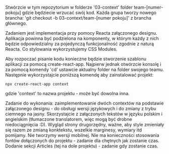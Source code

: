 Stwórzcie w tym repozytorium w folderze '03-context' folder team-[numer-pokoju] gdzie będziecie wrzucać swój kod. Każda grupa tworzy nowego brancha: 'git checkout -b 03-context/team-[numer pokoju]' z brancha głównego.

Zadaniem jest implementacja przy pomocy Reacta załączonego designu.
Aplikacja powinna być podzielona na komponenty, w którym każdy z nich będzie odpowiedzialny za pojedynczą funkcjonalność zgodnie z naturą Reacta. Co stylowania wykorzystujemy CSS Modules.

Aby rozpoczać pisanie kodu konieczne będzie stworzenie szablonu aplikacji za pomocą create-react-app. Najpierw jednak otwórzcie konsolę i za pomocą komendy 'cd' ustawcie aktualny folder na folder swojego teamu. Następnie wykorzystajcie poniższą komendę aby zainstalować projekt:

```
npx create-react-app context
```

gdzie 'context' to nazwa projektu - może być dowolna inna.

Zadanie do wykonania: zaimplementowanie dwóch contextów na podstawie załączonego designu - do obsługi wersji językowych i do zmiany z trybu ciemnego na jasny. Skorzystajcie z załączonych tekstów w języku polskim i angielskim (tłumaczone translatorem, więc mogą być drobne niedociągnięcia :D). Wygląd strony drugorzędny, ważne, aby style zmieniały się razem ze zmianą konktekstu, wszelkie marginesy, wymiary itd pomijamy. Nie tworzymy wersji mobilnej.
Nie ma konieczności stosowania fontów dołączonych do projektu - zadanie dla chętnych jak zostanie czas. Dodanie sekcji Articles (tej na dole projektu) - zadanie gdy zostanie czas.
